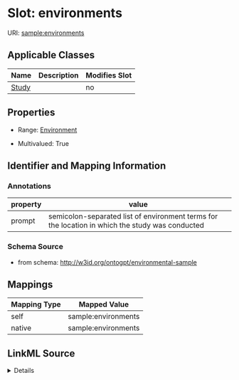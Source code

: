 

# Slot: environments

URI: [sample:environments](http://w3id.org/ontogpt/environmental-sample/environments)



<!-- no inheritance hierarchy -->





## Applicable Classes

| Name | Description | Modifies Slot |
| --- | --- | --- |
| [Study](Study.md) |  |  no  |







## Properties

* Range: [Environment](Environment.md)

* Multivalued: True





## Identifier and Mapping Information





### Annotations

| property | value |
| --- | --- |
| prompt | semicolon-separated list of environment terms for the location in which the study was conducted |



### Schema Source


* from schema: http://w3id.org/ontogpt/environmental-sample




## Mappings

| Mapping Type | Mapped Value |
| ---  | ---  |
| self | sample:environments |
| native | sample:environments |




## LinkML Source

<details>
```yaml
name: environments
annotations:
  prompt:
    tag: prompt
    value: semicolon-separated list of environment terms for the location in which
      the study was conducted
from_schema: http://w3id.org/ontogpt/environmental-sample
rank: 1000
alias: environments
owner: Study
domain_of:
- Study
range: Environment
multivalued: true

```
</details>